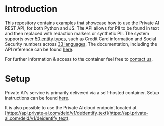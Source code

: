 # Introduction
This repository contains examples that showcase how to use the Private AI REST API, for both Python and JS. The API allows for PII to be found in text and then replaced with redaction markers or synthetic PII. The system supports over [50 entity types](https://docs.private-ai.com/docs/entities/), such as Credit Card information and Social Security numbers across [33 languages](https://docs.private-ai.com/docs/languages/). The documentation, including the API reference can be found [here](docs.private-ai.com/docs/introduction).

For further information & access to the container feel free to [contact us](https://www.private-ai.com/contact/).

# Setup
Private AI's service is primarily delivered via a self-hosted container. Setup instructions can be found [here](https://docs.private-ai.com/docs/installation/).

It is also possible to use the Private AI cloud endpoint located at [https://api.private-ai.com/deid/v1/deidentify_text](https://api.private-ai.com/deid/v1/deidentify_text).
